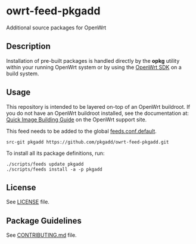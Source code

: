 # owrt-feed-pkgadd
Additional source packages for OpenWrt

## Description

Installation of pre-built packages is handled directly by the **opkg** utility within your running OpenWrt system or by using the [OpenWrt SDK](https://openwrt.org/docs/guide-developer/obtain.firmware.sdk) on a build system.

## Usage

This repository is intended to be layered on-top of an OpenWrt buildroot. If you do not have an OpenWrt buildroot installed, see the documentation at: [Quick Image Building Guide](https://openwrt.org/docs/guide-developer/quickstart-build-images) on the OpenWrt support site.

This feed needs to be added to the global [feeds.conf.default](https://github.com/openwrt/openwrt/blob/master/feeds.conf.default).
```
src-git pkgadd https://github.com/pkgadd/owrt-feed-pkgadd.git
```

To install all its package definitions, run:
```
./scripts/feeds update pkgadd
./scripts/feeds install -a -p pkgadd
```

## License

See [LICENSE](LICENSE) file.
 
## Package Guidelines

See [CONTRIBUTING.md](CONTRIBUTING.md) file.
